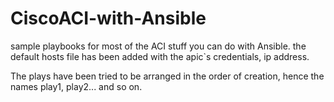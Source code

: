 # CiscoACI-with-Ansible
sample playbooks for most of the ACI stuff you can do with Ansible. 
the default hosts file has been added with the apic`s credentials, ip address.

The plays have been tried to be arranged in the order of creation, hence the names play1, play2... and so on. 
